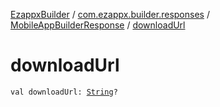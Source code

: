 [EzappxBuilder](../../index.md) / [com.ezappx.builder.responses](../index.md) / [MobileAppBuilderResponse](index.md) / [downloadUrl](./download-url.md)

# downloadUrl

`val downloadUrl: `[`String`](https://kotlinlang.org/api/latest/jvm/stdlib/kotlin/-string/index.html)`?`